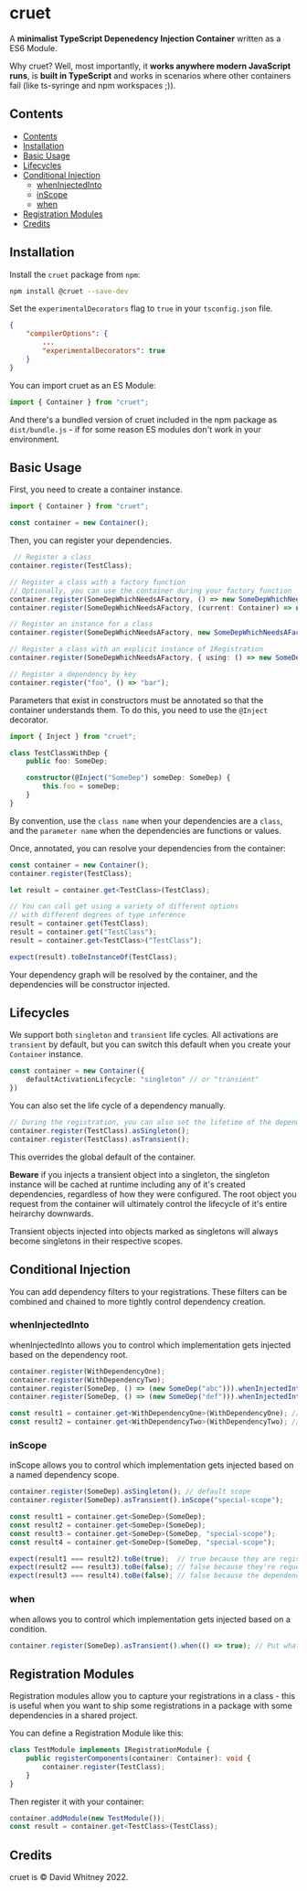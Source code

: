 # cruet

A **minimalist TypeScript Depenedency Injection Container** written as a ES6 Module.

Why cruet? Well, most importantly, it **works anywhere modern JavaScript runs**, is **built in TypeScript** and works in scenarios where other containers fail (like ts-syringe and npm workspaces ;)).

## Contents

<!-- @import "[TOC]" {cmd="toc" depthFrom=2 depthTo=6 orderedList=false} -->

<!-- code_chunk_output -->

- [Contents](#contents)
- [Installation](#installation)
- [Basic Usage](#basic-usage)
- [Lifecycles](#lifecycles)
- [Conditional Injection](#conditional-injection)
  - [whenInjectedInto](#wheninjectedinto)
  - [inScope](#inscope)
  - [when](#when)
- [Registration Modules](#registration-modules)
- [Credits](#credits)

<!-- /code_chunk_output -->

## Installation

Install the `cruet` package from `npm`:

```bash
npm install @cruet --save-dev
```

Set the `experimentalDecorators` flag to `true` in your `tsconfig.json` file.

```json
{
    "compilerOptions": {
        ...
        "experimentalDecorators": true
    }
}
```

You can import cruet as an ES Module:

```ts
import { Container } from "cruet";
```

And there's a bundled version of cruet included in the npm package as `dist/bundle.js` - if for some reason ES modules don't work in your environment.

## Basic Usage

First, you need to create a container instance.

```ts
import { Container } from "cruet";

const container = new Container();
```

Then, you can register your dependencies.

```ts
 // Register a class
container.register(TestClass);

// Register a class with a factory function
// Optionally, you can use the container during your factory function
container.register(SomeDepWhichNeedsAFactory, () => new SomeDepWhichNeedsAFactory("abc"));
container.register(SomeDepWhichNeedsAFactory, (current: Container) => new SomeDepWhichNeedsAFactory("abc"));

// Register an instance for a class
container.register(SomeDepWhichNeedsAFactory, new SomeDepWhichNeedsAFactory("abc"));

// Register a class with an explicit instance of IRegistration
container.register(SomeDepWhichNeedsAFactory, { using: () => new SomeDepWhichNeedsAFactory("abc") });

// Register a dependency by key
container.register("foo", () => "bar");
```

Parameters that exist in constructors must be annotated so that the container understands them.
To do this, you need to use the `@Inject` decorator.

```ts
import { Inject } from "cruet";

class TestClassWithDep {
    public foo: SomeDep;

    constructor(@Inject("SomeDep") someDep: SomeDep) {
        this.foo = someDep;
    }
}
```

By convention, use the `class name` when your dependencies are a `class`, and the `parameter name` when the dependencies are functions or values.

Once, annotated, you can resolve your dependencies from the container:

```ts
const container = new Container();
container.register(TestClass);

let result = container.get<TestClass>(TestClass);

// You can call get using a variety of different options
// with different degrees of type inference
result = container.get(TestClass);
result = container.get("TestClass");
result = container.get<TestClass>("TestClass");

expect(result).toBeInstanceOf(TestClass);
```

Your dependency graph will be resolved by the container, and the dependencies will be constructor injected.

## Lifecycles

We support both `singleton` and `transient` life cycles.
All activations are `transient` by default, but you can switch this default when you create your `Container` instance.

```ts
const container = new Container({
    defaultActivationLifecycle: "singleton" // or "transient"
})
```

You can also set the life cycle of a dependency manually.

```ts
// During the registration, you can also set the lifetime of the dependency
container.register(TestClass).asSingleton();
container.register(TestClass).asTransient();
```

This overrides the global default of the container.

**Beware** if you injects a transient object into a singleton, the singleton instance will be cached at runtime including any of it's created dependencies, regardless of how they were configured. The root object you request from the container will ultimately control the lifecycle of it's entire heirarchy downwards.

Transient objects injected into objects marked as singletons will always become singletons in their respective scopes.

## Conditional Injection

You can add dependency filters to your registrations. These filters can be combined and chained to more tightly control dependency creation.

### whenInjectedInto

whenInjectedInto allows you to control which implementation gets injected based on the dependency root.

```ts
container.register(WithDependencyOne);
container.register(WithDependencyTwo);
container.register(SomeDep, () => (new SomeDep("abc"))).whenInjectedInto(WithDependencyOne);
container.register(SomeDep, () => (new SomeDep("def"))).whenInjectedInto(WithDependencyTwo);

const result1 = container.get<WithDependencyOne>(WithDependencyOne); // SomeDep("abc")
const result2 = container.get<WithDependencyTwo>(WithDependencyTwo); // SomeDep("def")
```

### inScope

inScope allows you to control which implementation gets injected based on a named dependency scope.

```ts
container.register(SomeDep).asSingleton(); // default scope
container.register(SomeDep).asTransient().inScope("special-scope");

const result1 = container.get<SomeDep>(SomeDep);
const result2 = container.get<SomeDep>(SomeDep);
const result3 = container.get<SomeDep>(SomeDep, "special-scope");
const result4 = container.get<SomeDep>(SomeDep, "special-scope");

expect(result1 === result2).toBe(true);  // true because they are registered as singletons
expect(result2 === result3).toBe(false); // false because they're requested from different scopes 
expect(result3 === result4).toBe(false); // false because the dependency in this scope is marked as transient
```

### when

when allows you to control which implementation gets injected based on a condition.

```ts
container.register(SomeDep).asTransient().when(() => true); // Put whatever you like that returns a bool here.
```

## Registration Modules

Registration modules allow you to capture your registrations in a class - this is useful when you want to ship some registrations in a package with some dependencies in a shared project.

You can define a Registration Module like this:

```ts
class TestModule implements IRegistrationModule {
    public registerComponents(container: Container): void {
        container.register(TestClass);
    }
}
```

Then register it with your container:

```ts
container.addModule(new TestModule());
const result = container.get<TestClass>(TestClass);
```

## Credits

cruet is &copy; David Whitney 2022.
